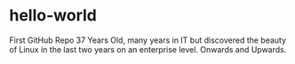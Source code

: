 # hello-world
First GitHub Repo
37 Years Old, many years in IT but discovered the beauty of Linux in the last two years on an enterprise level. Onwards and Upwards.
